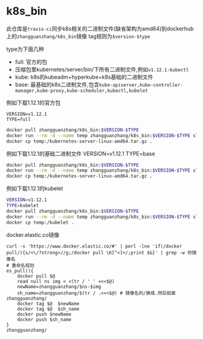 # k8s_bin
此仓库是`travis-ci`同步k8s相关的二进制文件(缺省架构为amd64)到dockerhub上的`zhangguanzhang/k8s_bin`镜像
tag规则为`$version-$type`

type为下面几种
 * full: 官方的包
 * 压缩包里kubernetes/server/bin/下所有二进制文件,例如`v1.12.1-kubectl`
 * kube: k8s的kubeadm+hyperkube+k8s基础的二进制文件
 * base: 最基础的k8s二进制文件,包含`kube-apiserver,kube-controller-manager,kube-proxy,kube-scheduler,kubectl,kubelet`
 
 例如下载1.12.1的官方包
 ```
 VERSION=v1.12.1
 TYPE=full
 ```

 ```bash
 docker pull zhangguanzhang/k8s_bin:$VERSION-$TYPE
 docker run --rm -d --name temp zhangguanzhang/k8s_bin:$VERSION-$TYPE sleep 12
 docker cp temp:/kubernetes-server-linux-amd64.tar.gz .
 ```
 例如下载1.12.1的基础二进制文件
 VERSION=v1.12.1
 TYPE=base
 ```bash
 docker pull zhangguanzhang/k8s_bin:$VERSION-$TYPE
 docker run --rm -d --name temp zhangguanzhang/k8s_bin:$VERSION-$TYPE sleep 12
 docker cp temp:/kubernetes-server-linux-amd64.tar.gz .
 ```
 
 例如下载1.12.1的kubelet
 ```bash
 VERSION=v1.12.1
 TYPE=kubelet
 docker pull zhangguanzhang/k8s_bin:$VERSION-$TYPE
 docker run --rm -d --name temp zhangguanzhang/k8s_bin:$VERSION-$TYPE sleep 12
 docker cp temp:/kubelet .
 ```

docker.elastic.co镜像
```
curl -s 'https://www.docker.elastic.co/#' | perl -lne 'if(/docker pull/){s/<\/?strong>//g;/docker pull \K[^<]+/;print $&}' | grep -w 你镜像名
# 重命名规则
es_pull(){
    docker pull $@
    read null ns img < <(tr / ' ' <<<$@)
    newName=zhangguanzhang/$ns-$img
    sh_name=zhangguanzhang/$(tr / .<<<$@) # 镜像名的/换成.然后前面zhangguanzhang/
    docker tag $@  $newName
    docker tag $@  $sh_name
    docker push $newName
    docker push $sh_name
}
zhangguanzhang/
```
